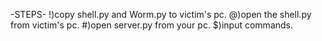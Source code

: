 -STEPS-
!)copy shell.py and Worm.py to victim's pc.
@)open the shell.py from victim's pc.
#)open server.py from your pc.
$)input commands.